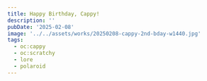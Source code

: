 ```yaml
---
title: Happy Birthday, Cappy!
description: ''
pubDate: '2025-02-08'
image: '../../assets/works/20250208-cappy-2nd-bday-w1440.jpg'
tags:
  - oc:cappy
  - oc:scratchy
  - lore
  - polaroid
---
```

